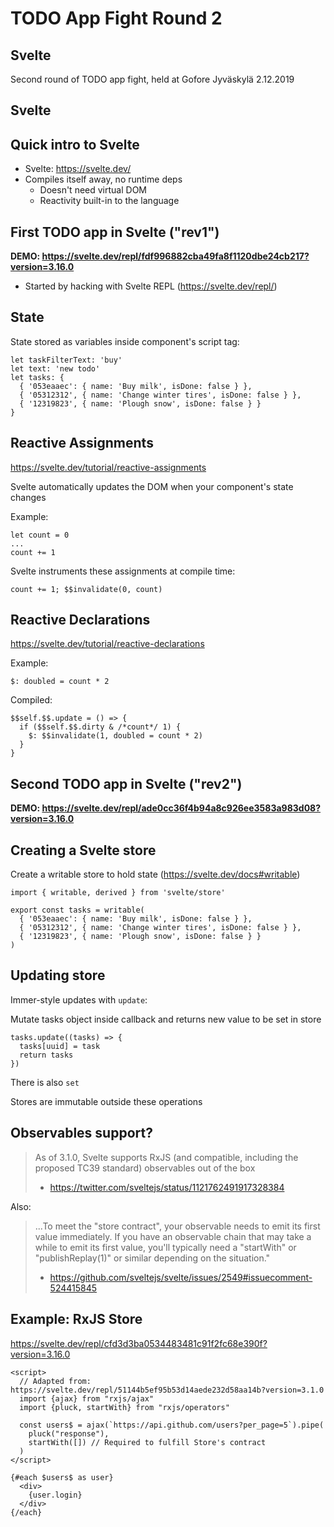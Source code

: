 # TODO App Fight Round 2

## Svelte

Second round of TODO app fight, held at Gofore Jyväskylä 2.12.2019

## Svelte

## Quick intro to Svelte

- Svelte: https://svelte.dev/
- Compiles itself away, no runtime deps
  - Doesn't need virtual DOM
  - Reactivity built-in to the language

## First TODO app in Svelte ("rev1")

**DEMO: https://svelte.dev/repl/fdf996882cba49fa8f1120dbe24cb217?version=3.16.0**

- Started by hacking with Svelte REPL (https://svelte.dev/repl/)

## State

State stored as variables inside component's script tag:

    let taskFilterText: 'buy'
    let text: 'new todo'
    let tasks: {
      { '053eaaec': { name: 'Buy milk', isDone: false } },
      { '05312312', { name: 'Change winter tires', isDone: false } },
      { '12319823', { name: 'Plough snow', isDone: false } }
    }

## Reactive Assignments

https://svelte.dev/tutorial/reactive-assignments

Svelte automatically updates the DOM when your component's state changes

Example:

    let count = 0
    ...
    count += 1

Svelte instruments these assignments at compile time:

    count += 1; $$invalidate(0, count)

## Reactive Declarations

https://svelte.dev/tutorial/reactive-declarations


Example:

    $: doubled = count * 2

Compiled:

    $$self.$$.update = () => {
      if ($$self.$$.dirty & /*count*/ 1) {
        $: $$invalidate(1, doubled = count * 2)
      }
    }

## Second TODO app in Svelte ("rev2")

**DEMO: https://svelte.dev/repl/ade0cc36f4b94a8c926ee3583a983d08?version=3.16.0**

## Creating a Svelte store

Create a writable store to hold state (https://svelte.dev/docs#writable)

    import { writable, derived } from 'svelte/store'

    export const tasks = writable(
      { '053eaaec': { name: 'Buy milk', isDone: false } },
      { '05312312', { name: 'Change winter tires', isDone: false } },
      { '12319823', { name: 'Plough snow', isDone: false } }
    )

## Updating store

Immer-style updates with `update`:

Mutate tasks object inside callback and returns new value to be set in store

    tasks.update((tasks) => {
      tasks[uuid] = task
      return tasks
    })

There is also `set`

Stores are immutable outside these operations

## Observables support?

> As of 3.1.0, Svelte supports RxJS (and compatible, including
> the proposed TC39 standard) observables out of the box
>
> - https://twitter.com/sveltejs/status/1121762491917328384

Also:

> ...To meet the "store contract", your observable needs to emit its
> first value immediately. If you have an observable chain that may
> take a while to emit its first value, you'll typically need a "startWith"
> or "publishReplay(1)" or similar depending on the situation."
> 
> - https://github.com/sveltejs/svelte/issues/2549#issuecomment-524415845

## Example: RxJS Store

https://svelte.dev/repl/cfd3d3ba0534483481c91f2fc68e390f?version=3.16.0

    <script>
      // Adapted from: https://svelte.dev/repl/51144b5ef95b53d14aede232d58aa14b?version=3.1.0
      import {ajax} from "rxjs/ajax"
      import {pluck, startWith} from "rxjs/operators"
      
      const users$ = ajax(`https://api.github.com/users?per_page=5`).pipe(
        pluck("response"),
        startWith([]) // Required to fulfill Store's contract 
      )
    </script>

    {#each $users$ as user}
      <div>
        {user.login}
      </div>
    {/each}
